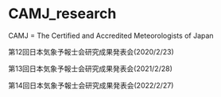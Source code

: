# CAMJ_research
 CAMJ = The Certified and Accredited Meteorologists of Japan

 第12回日本気象予報士会研究成果発表会(2020/2/23)
 
 第13回日本気象予報士会研究成果発表会(2021/2/28)
 
 第14回日本気象予報士会研究成果発表会(2022/2/27)
